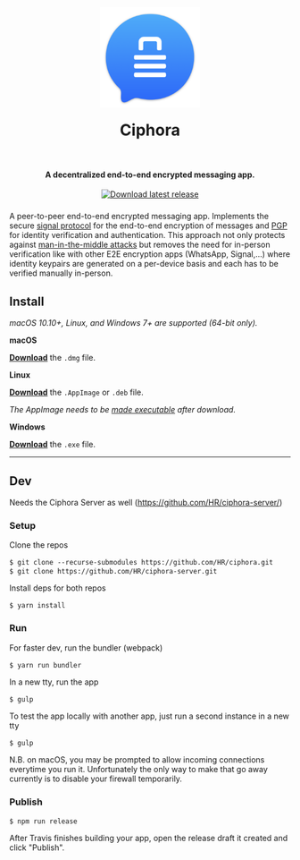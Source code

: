 <h1 align="center">
  <br>
  <a href="https://github.com/HR/ciphora"><img src="./build/icon.png" alt="Ciphora" width="180" style= "margin-bottom: 1rem"></a>
  <br>
  Ciphora
  <br>
  <br>
</h1>

<h4 align="center">A decentralized end-to-end encrypted messaging app.</h4>
<p align="center">
    <a href="https://github.com/HR/ciphora/releases/latest">
        <img src="https://img.shields.io/badge/Download-blue.svg?style=flat&color=007aff"
            alt="Download latest release" style= "margin-bottom: 0.5rem" height="25px">
    </a>
</p>

A peer-to-peer end-to-end encrypted messaging app. Implements the secure [signal
protocol](https://signal.org/docs/specifications/doubleratchet/) for the
end-to-end encryption of messages and
[PGP](https://en.wikipedia.org/wiki/Pretty_Good_Privacy) for identity
verification and authentication. This approach not only protects against
[man-in-the-middle
attacks](https://en.wikipedia.org/wiki/Man-in-the-middle_attack) but removes the
need for in-person verification like with other E2E encryption apps (WhatsApp,
Signal,...) where identity keypairs are generated on a per-device basis and each
has to be verified manually in-person.

## Install

_macOS 10.10+, Linux, and Windows 7+ are supported (64-bit only)._

**macOS**

[**Download**](https://github.com/hr/ciphora/releases/latest) the `.dmg` file.

**Linux**

[**Download**](https://github.com/hr/ciphora/releases/latest) the `.AppImage` or `.deb` file.

_The AppImage needs to be [made executable](http://discourse.appimage.org/t/how-to-make-an-appimage-executable/80) after download._

**Windows**

[**Download**](https://github.com/hr/ciphora/releases/latest) the `.exe` file.

---

## Dev

Needs the Ciphora Server as well (https://github.com/HR/ciphora-server/)

### Setup

Clone the repos

```
$ git clone --recurse-submodules https://github.com/HR/ciphora.git
$ git clone https://github.com/HR/ciphora-server.git
```

Install deps for both repos

```
$ yarn install
```

### Run

For faster dev, run the bundler (webpack)

```
$ yarn run bundler
```

In a new tty, run the app

```
$ gulp
```

To test the app locally with another app, just run a second instance in a new
tty

```
$ gulp
```

N.B. on macOS, you may be prompted to allow incoming connections everytime you
run it. Unfortunately the only way to make that go away currently is to disable
your firewall temporarily.

### Publish

```
$ npm run release
```

After Travis finishes building your app, open the release draft it created and
click "Publish".
